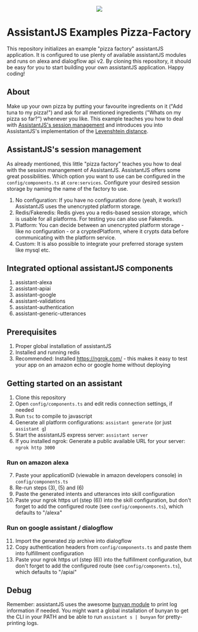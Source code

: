 <p align="center"><img src="http://www.antonius-ostermann.de/assets/images/assistantjs.png"></p>

# AssistantJS Examples Pizza-Factory
This repository initializes an example "pizza factory" assistantJS application. It is configured to use plenty of available assistantJS modules and runs on alexa and dialogflow api v2. By cloning this repository, it should be easy for you to start building your own assistantJS application. Happy coding!

## About
Make up your own pizza by putting your favourite ingredients on it ("Add tuna to my pizza!") and ask for all mentioned ingredients ("Whats on my pizza so far?") whenever you like. This example teaches you how to deal with [AssistantJS's session management][1] and introduces you into AssistantJS's implementation of the [Levenshtein distance][2].

## AssistantJS's session management
As already mentioned, this little "pizza factory" teaches you how to deal with the session manangement of AssistantJS. AssistantJS offers some great possibilities. Which option you want to use can be configured in the `config/components.ts` at `core:services`. Configure your desired session storage by naming the name of the factory to use.

1. No configuration: If you have no configuration done (yeah, it works!) AssistantJS uses the unencrypted platform storage.
2. Redis/Fakeredis: Redis gives you a redis-based session storage, which is usable for all platforms. For testing you can also use Fakeredis.
3. Platform: You can decide between an unencrypted platform storage - like no configuration - or a cryptedPlatform, where it crypts data before communicating with the platform service.
4. Custom: It is also possible to integrate your preferred storage system like mysql etc.

## Integrated optional assistantJS components
1. assistant-alexa
2. assistant-apiai
3. assistant-google
4. assistant-validations
5. assistant-authentication
6. assistant-generic-utterances

## Prerequisites
1. Proper global installation of assistantJS
2. Installed and running redis
3. Recommended: Installed https://ngrok.com/ - this makes it easy to test your app on an amazon echo or google home without deploying

## Getting started on an assistant
1. Clone this repository
2. Open `config/components.ts` and edit redis connection settings, if needed
3. Run `tsc` to compile to javascript
4. Generate all platform configurations: `assistant generate` (or just `assistant g`)
5. Start the assistantJS express server: `assistant server`
6. If you installed ngrok: Generate a public available URL for your server: `ngrok http 3000`

### Run on amazon alexa
7. Paste your applicationID (viewable in amazon developers console) in `config/components.ts`
8. Re-run steps (3), (5) and (6)
9. Paste the generated intents and utterances into skill configuration
10. Paste your ngrok https url (step (6)) into the skill configuration, but don't forget to add the configured route (see `config/components.ts`), which defaults to "/alexa"

### Run on google assistant / dialogflow
11. Import the generated zip archive into dialogflow
12. Copy authentication headers from `config/components.ts` and paste them into fulfillment configuration
13. Paste your ngrok https url (step (6)) into the fulfillment configuration, but don't forget to add the configured route (see `config/components.ts`), which defaults to "/apiai"

## Debug
Remember: assistantJS uses the awesome [bunyan module](https://www.npmjs.com/package/bunyan) to print log information if needed. You might want a global installation of bunyan to get the CLI in your PATH and be able to run `assistant s | bunyan` for pretty-printing logs.

[1]: https://github.com/webcomputing/AssistantJS/wiki/Session-management
[2]: https://en.wikipedia.org/wiki/Levenshtein_distance